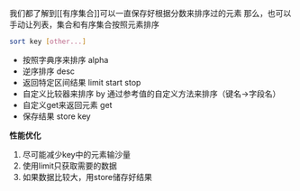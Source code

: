 我们都了解到[[有序集合]]可以一直保存好根据分数来排序过的元素
那么，也可以手动让列表，集合和有序集合按照元素排序
```bash
sort key [other...]
```
- 按照字典序来排序 alpha
- 逆序排序 desc
- 返回特定区间结果 limit start stop
- 自定义比较器来排序 by
通过参考值的自定义方法来排序（键名->字段名）
- 自定义get来返回元素 get
- 保存结果 store key

**性能优化**
1. 尽可能减少key中的元素输沙量
2. 使用limit只获取需要的数据
3. 如果数据比较大，用store储存好结果